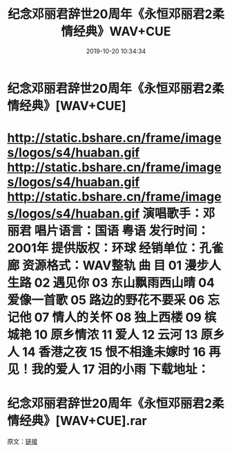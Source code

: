 ﻿---
title: 纪念邓丽君辞世20周年《永恒邓丽君2柔情经典》WAV+CUE
date: 2019-10-20 10:34:34
categories: None
tags: 华语中文
---
# 纪念邓丽君辞世20周年《永恒邓丽君2柔情经典》[WAV+CUE]

http://static.bshare.cn/frame/images/logos/s4/huaban.gif
http://static.bshare.cn/frame/images/logos/s4/huaban.gif
http://static.bshare.cn/frame/images/logos/s4/huaban.gif
演唱歌手：邓丽君
唱片语言：国语 粤语
发行时间：2001年
提供版权：环球
经销单位：孔雀廊
资源格式：WAV整轨
曲 目
01 漫步人生路
02 遇见你
03 东山飘雨西山晴
04 爱像一首歌
05 路边的野花不要采
06 忘记他
07 情人的关怀
08 独上西楼
09 槟城艳
10 原乡情浓
11 爱人
12 云河
13 原乡人
14 香港之夜
15 恨不相逢未嫁时
16 再见！我的爱人
17 泪的小雨
下载地址：
==============================
纪念邓丽君辞世20周年《永恒邓丽君2柔情经典》[WAV+CUE].rar
==============================
原文：[链接](https://blog.sina.com.cn/s/blog_1647c7e7601030hq8.html)